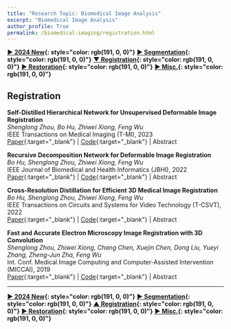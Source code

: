 ```yaml
---
title: "Research Topic: Biomedical Image Analysis"
excerpt: "Biomedical Image Analysis"
author_profile: True
permalink: /biomedical-imaging/registration.html
---
```


**[▶ 2024 New](/biomedical-imaging/2024-New){: style="color: rgb(191, 0, 0)"}**
**[▶ Segmentation](/biomedical-imaging/segmentation){: style="color: rgb(191, 0, 0)"}**
**[▼ Registration](/biomedical-imaging/registration){: style="color: rgb(191, 0, 0)"}**
**[▶ Restoration](/biomedical-imaging/restoration){: style="color: rgb(191, 0, 0)"}**
**[▶ Misc.](/biomedical-imaging/misc){: style="color: rgb(191, 0, 0)"}**

## Registration

**Self-Distilled Hierarchical Network for Unsupervised Deformable Image Registration** <br>
_Shenglong Zhou, Bo Hu, Zhiwei Xiong, Feng Wu_ <br>
<span><pub>IEEE Transactions on Medical Imaging (T-MI), 2023</pub></span> <br>
[Paper](https://ieeexplore.ieee.org/abstract/document/10042453){:target="\_blank"} |
[Code](https://github.com/Blcony/SDHNet){:target="\_blank"} |
<a onclick='expandABS("zhou23")'> Abstract </a>

<div style="display: none;" class=abs id="zhou23"><br>
Unsupervised deformable image registration benefits from progressive network structures such as Pyramid and Cascade. However, existing progressive networks only consider the single-scale deformation field in each level or stage and ignore the long-term connection across non-adjacent levels or stages. In this paper, we present a novel unsupervised learning approach named Self-Distilled Hierarchical Network (SDHNet). By decomposing the registration procedure into several iterations, SDHNet generates hierarchical deformation fields (HDFs) simultaneously in each iteration and connects different iterations utilizing the learned hidden state. Specifically, hierarchical features are extracted to generate HDFs through several parallel gated recurrent units, and HDFs are then fused adaptively conditioned on themselves as well as contextual features from the input image. Furthermore, different from common unsupervised methods that only apply similarity loss and regularization loss, SDHNet introduces a novel self-deformation distillation scheme. This scheme distills the final deformation field as the teacher guidance, which adds constraints for intermediate deformation fields on deformation-value and deformation-gradient spaces respectively. Experiments on five benchmark datasets, including brain MRI and liver CT, demonstrate the superior performance of SDHNet over state-of-the-art methods with a faster inference speed and a smaller GPU memory. Code is available at https://github.com/Blcony/SDHNet.
</div>

**Recursive Decomposition Network for Deformable Image Registration** <br>
_Bo Hu, Shenglong Zhou, Zhiwei Xiong, Feng Wu_ <br>
<span><pub>IEEE Journal of Biomedical and Health Informatics (JBHI), 2022</pub></span> <br>
[Paper](https://ieeexplore.ieee.org/abstract/document/9826364){:target="\_blank"} |
[Code](https://github.com/BlaiseBrain/RDN_registration){:target="\_blank"} |
<a onclick='expandABS("hu22jbhi")'> Abstract </a>

<div style="display: none;" class=abs id="hu22jbhi"><br>
Deformation decomposition serves as a good solution for deformable image registration when the deformation is large. Current deformation decomposition methods can be categorized into cascade-based methods and pyramid-based methods. However, cascade-based methods suffer from heavy computational burdens and long inference time due to their structures of repeated subnetworks, while the effectiveness of pyramid-based methods is constrained by their limited numbers of resolution levels. In this paper, to address both the insufficient and inefficient decomposition problems in current deformation decomposition methods, we propose a recursive decomposition network (RDN) to offer a novel solution for deformable image registration. Stage-wise recursion can efficiently decompose a large deformation into different pyramid estimation stages without using repeated subnetworks like in cascade-based methods. Level-wise recursion can sufficiently decompose the deformation inside each resolution level instead of only one-time estimation like in pyramid-based methods. Extensive experiments and ablation studies on two representative datasets validate the effectiveness and efficiency of our proposed RDN.
</div>

**Cross-Resolution Distillation for Efficient 3D Medical Image Registration** <br>
_Bo Hu, Shenglong Zhou, Zhiwei Xiong, Feng Wu_ <br>
<span><pub>IEEE Transactions on Circuits and Systems for Video Technology (T-CSVT), 2022</pub></span> <br>
[Paper](https://ieeexplore.ieee.org/abstract/document/9782430){:target="\_blank"} | [Code](https://github.com/BlaiseBrain/CRD_registration){:target="\_blank"} |
<a onclick='expandABS("hu22csvt")'> Abstract </a>

<div style="display: none;" class=abs id="hu22csvt"><br>
Images captured in clinic such as MRI scans are usually in 3D formats with high spatial resolutions. Existing learning-based models for medical image registration consume large GPU memories and long inference time, which is difficult to be deployed in resource-limited diagnosis scenarios. To address this problem, instead of shrinking the model size as in previous works, we turn to reducing the input resolution of existing registration models and boosting their performance through knowledge distillation. Specifically, we propose a cross-resolution distillation (CRD) scheme, which is designed to train low-resolution models under the guidance of corresponding high-resolution models. Nevertheless, due to the resolution gap between features in high/low-resolution models, straightforward distillation is difficult to apply. To overcome this challenge, we first introduce a feature-shifted teacher (FST) to shift and fuse features of high/low-resolution models. Then, we exploit this teacher model to guide the learning of the low-resolution student model with distillation losses on both features and deformation fields. Finally, we only need to use the distilled student model during inference. Experimental results on four 3D medical image datasets demonstrate that the low-resolution models trained through our CRD scheme use fewer than 20% GPU memories and less than 20% inference time while achieving competitive performance compared with corresponding high-resolution models.
</div>

**Fast and Accurate Electron Microscopy Image Registration with 3D Convolution** <br>
_Shenglong Zhou, Zhiwei Xiong, Chang Chen, Xuejin Chen, Dong Liu, Yueyi Zhang, Zheng-Jun Zha, Feng Wu_ <br>
<span><pub>Int. Conf. Medical Image Computing and Computer-Assisted Intervention (MICCAI), 2019</pub></span> <br>
[Paper](https://link.springer.com/chapter/10.1007/978-3-030-32239-7_53){:target="\_blank"} |
[Code](https://github.com/Blcony/FAEMReg){:target="\_blank"} |
<a onclick='expandABS("zhou19")'> Abstract </a>

<div style="display: none;" class=abs id="zhou19"><br>
We propose an unsupervised deep learning method for serial electron microscopy (EM) image registration with fast speed and high accuracy. Current registration methods are time consuming in practice due to the iterative optimization procedure. We model the registration process as a parametric function in the form of convolutional neural networks, and optimize its parameters based on features extracted from training serial EM images in a training set. Given a new series of EM images, the deformation field of each serial image can be rapidly generated through the learned function. Specifically, we adopt a spatial transformer layer to reconstruct features in the subject image from the reference ones while constraining smoothness on the deformation field. Moreover, for the first time, we introduce the 3D convolution layer to learn the relationship between several adjacent images, which effectively reduces error accumulation in serial EM image registration. Experiments on two popular EM datasets, Cremi and FIB25, demonstrate our method can operate in an unprecedented speed while providing competitive registration accuracy compared with state-of-the-art methods, including learning-based ones.

</div>

---

**[▶ 2024 New](/biomedical-imaging/2024-New){: style="color: rgb(191, 0, 0)"}**
**[▶ Segmentation](/biomedical-imaging/segmentation){: style="color: rgb(191, 0, 0)"}**
**[▲ Registration](/biomedical-imaging/registration){: style="color: rgb(191, 0, 0)"}**
**[▶ Restoration](/biomedical-imaging/restoration){: style="color: rgb(191, 0, 0)"}**
**[▶ Misc.](/biomedical-imaging/misc){: style="color: rgb(191, 0, 0)"}**
